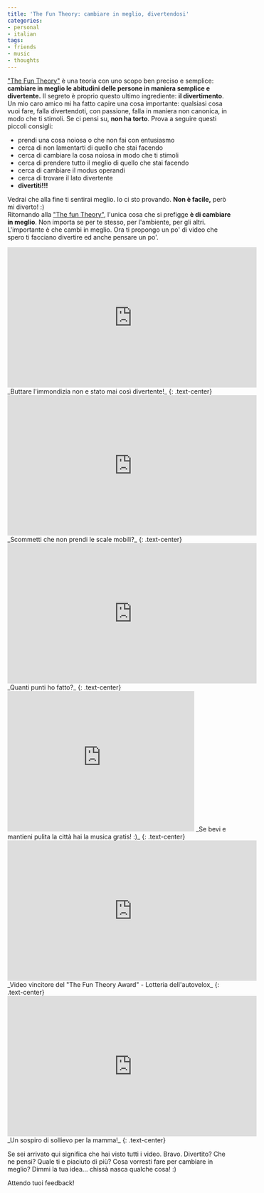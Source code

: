 ```yaml
---
title: 'The Fun Theory: cambiare in meglio, divertendosi'
categories:
- personal
- italian
tags:
- friends
- music
- thoughts
---
```

["The Fun Theory"](http://www.thefuntheory.com/) è una teoria con uno scopo
ben preciso e semplice: **cambiare in meglio le abitudini delle persone in
maniera semplice e divertente.** Il segreto è proprio questo ultimo
ingrediente: **il divertimento**. Un mio caro amico mi ha fatto capire una
cosa importante: qualsiasi cosa vuoi fare, falla divertendoti, con passione,
falla in maniera non canonica, in modo che ti stimoli. Se ci pensi su, **non
ha torto**. Prova a seguire questi piccoli consigli:

  * prendi una cosa noiosa o che non fai con entusiasmo
  * cerca di non lamentarti di quello che stai facendo
  * cerca di cambiare la cosa noiosa in modo che ti stimoli
  * cerca di prendere tutto il meglio di quello che stai facendo
  * cerca di cambiare il modus operandi
  * cerca di trovare il lato divertente
  * **divertiti!!!**

Vedrai che alla fine ti sentirai meglio. Io ci sto provando. **Non è facile,**
però mi diverto! :)  
Ritornando alla ["The fun Theory"](http://www.thefuntheory.com/), l'unica cosa
che si prefigge **è di cambiare in meglio**. Non importa se per te stesso, per
l'ambiente, per gli altri. L'importante è che cambi in meglio. Ora ti propongo
un po' di video che spero ti facciano divertire ed anche pensare un po'.

<iframe width="560" height="315" src="https://www.youtube.com/embed/cbEKAwCoCKw" frameborder="0" allowfullscreen></iframe>
_Buttare l'immondizia non e stato mai così divertente!_
{: .text-center}

<iframe width="560" height="315" src="https://www.youtube.com/embed/2lXh2n0aPyw" frameborder="0" allowfullscreen></iframe>  
_Scommetti che non prendi le scale mobili?_
{: .text-center}

<iframe width="560" height="315" src="https://www.youtube.com/embed/zSiHjMU-MUo" frameborder="0" allowfullscreen></iframe>
_Quanti punti ho fatto?_
{: .text-center}
  
<iframe width="420" height="315" src="https://www.youtube.com/embed/tRfUcPyjzuI" frameborder="0" allowfullscreen></iframe>
_Se bevi e mantieni pulita la città hai la musica gratis! :)_
{: .text-center}
  
<iframe width="560" height="315" src="https://www.youtube.com/embed/KcaKocRXCB4" frameborder="0" allowfullscreen></iframe>
_Video vincitore del "The Fun Theory Award" - Lotteria dell'autovelox_
{: .text-center}
  
<iframe width="560" height="315" src="https://www.youtube.com/embed/vWG6IWgX0Q8" frameborder="0" allowfullscreen></iframe>
_Un sospiro di sollievo per la mamma!_
{: .text-center}

Se sei arrivato qui significa che hai visto tutti i video. Bravo. Divertito?
Che ne pensi? Quale ti e piaciuto di più? Cosa vorresti fare per cambiare in
meglio? Dimmi la tua idea... chissà nasca qualche cosa! :)

Attendo tuoi feedback!

